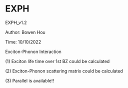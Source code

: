 # EXPH
EXPH_v1.2

Author: Bowen Hou

Time: 10/10/2022


Exciton-Phonon Interaction

(1) Exciton life time over 1st BZ could be calculated

(2) Exciton-Phonon scattering matrix could be calculated

(3) Parallel is available!!